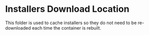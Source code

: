 # Installers Download Location

This folder is used to cache installers so they do not need to be re-downloaded each time the container is rebuilt.